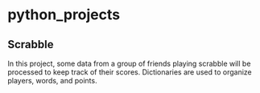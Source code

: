 # python_projects
## Scrabble ##
In this project, some data from a group of friends playing scrabble will be processed to keep track of their scores. Dictionaries are used to organize players, words, and points.
